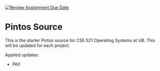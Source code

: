 [![Review Assignment Due Date](https://classroom.github.com/assets/deadline-readme-button-24ddc0f5d75046c5622901739e7c5dd533143b0c8e959d652212380cedb1ea36.svg)](https://classroom.github.com/a/8AAE9Dds)
# Pintos Source

This is the starter Pintos source for CSE 521 Operating Systems at UB. This will be updated for each project.

Applied updates:
- PA0

